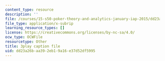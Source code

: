 ```yaml
---
content_type: resource
description: ''
file: /courses/15-s50-poker-theory-and-analytics-january-iap-2015/dd23a26baa392eb19a16e37d52df5995_OTkq4OsG_Yc.srt
file_type: application/x-subrip
learning_resource_types: []
license: https://creativecommons.org/licenses/by-nc-sa/4.0/
ocw_type: OCWFile
resourcetype: Other
title: 3play caption file
uid: dd23a26b-aa39-2eb1-9a16-e37d52df5995
---
```

